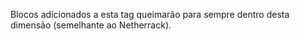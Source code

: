 Blocos adicionados a esta tag queimarão para sempre dentro desta dimensão (semelhante ao Netherrack).
